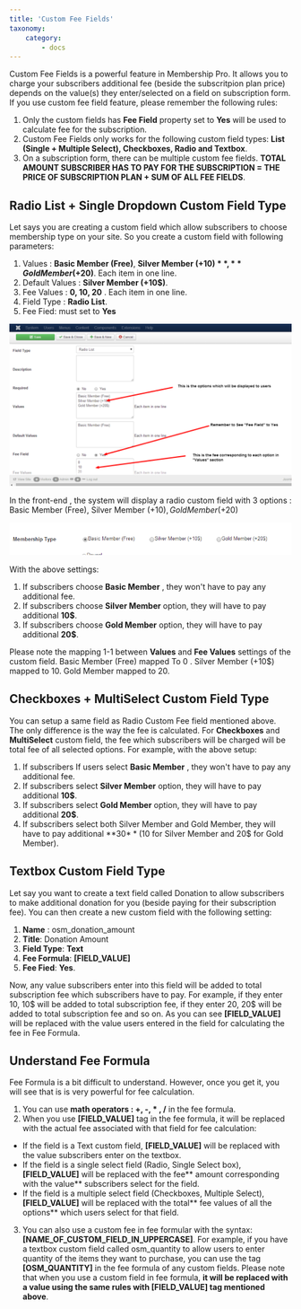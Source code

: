 ```yaml
---
title: 'Custom Fee Fields'
taxonomy:
    category:
        - docs
---
```


Custom Fee Fields is a powerful feature in Membership Pro. It allows you to charge your subscribers additional fee (beside the subscritpion plan price) depends on the value(s) they enter/selected on a field on subscription form. If you use custom fee field feature, please remember the following rules:

1. Only the custom fields has **Fee Field** property set to **Yes** will be used to calculate fee for the subscription. 
2. Custom Fee Fields only works for the following custom field types: **List (Single + Multiple Select), Checkboxes, Radio and Textbox**.
3. On a subscription form, there can be multiple custom fee fields. **TOTAL AMOUNT SUBSCRIBER HAS TO PAY FOR THE SUBSCRIPTION = THE PRICE OF SUBSCRIPTION PLAN + SUM OF ALL FEE FIELDS**.

## Radio List + Single Dropdown Custom Field Type
Let says you are creating a custom field which allow subscribers to choose membership type on your site. So you create a custom field with following parameters:

1. Values : **Basic Member (Free)**, **Silver Member (+10$)**, **Gold Member (+20$)**. Each item in one line.
2. Default Values : **Silver Member (+10$)**.
3. Fee Values : **0, 10, 20** . Each item in one line. 
4. Field Type : **Radio List**.
5. Fee Fied: must set to **Yes**

![Radio Custom Fee Field](radio-custom-fee-field.png)

In the front-end , the system will display a radio custom field with 3 options : Basic Member (Free), Silver Member (+10$), Gold Member (+20$)

![Radio custom fee field display](radio-custom-field-display.png)

With the above settings:

1. If subscribers choose **Basic Member** , they won't have to pay any additional fee.
2. If subscribers choose **Silver Member** option, they will have to pay additional **10$**. 
3. If subscribers choose **Gold Member** option, they will have to pay additional **20$**.

Please note the mapping 1-1 between **Values** and **Fee Values** settings of the custom field. Basic Member (Free) mapped To 0 . Silver Member (+10$) mapped to 10. Gold Member mapped to 20.

## Checkboxes + MultiSelect Custom Field Type

You can setup a same field as Radio Custom Fee field mentioned above. The only difference is the way the fee is calculated. For **Checkboxes** and **MultiSelect** custom field, the fee which subscribers will be charged will be total fee of all selected options. For example, with the above setup:

1. If subscribers If users select **Basic Member** , they won't have to pay any additional fee.
2. If subscribers select **Silver Member** option, they will have to pay additional **10$**. 
3. If subscribers select **Gold Member** option, they will have to pay additional **20$**.
4. If subscribers select both Silver Member and Gold Member, they will have to pay additional **30$** (10$ for Silver Member and 20$ for Gold Member).

## Textbox Custom Field Type

Let say you want to create a text field called Donation to allow subscribers to make additional donation for you (beside paying for their subscription fee). You can then create a new custom field with the following setting:
1. **Name** : osm_donation_amount
2. **Title**: Donation Amount
3. **Field Type**: **Text**
4. **Fee Formula**: **[FIELD_VALUE]**
5. **Fee Fied**: **Yes**.

Now, any value subscribers enter into this field will be added to total subscription fee which subscribers have to pay. For example, if they enter 10, 10$ will be added to total subscription fee, if they enter 20, 20$ will be added to total subscription fee and so on. As you can see **[FIELD_VALUE]** will be replaced with the value users entered in the field for calculating the fee in Fee Formula.

## Understand Fee Formula

Fee Formula is a bit difficult to understand. However, once you get it, you will see that is is very powerful for fee calculation.
1. You can use **math operators : +, -, * , /** in the fee formula.
2. When you use **[FIELD_VALUE]** tag in the fee formula, it will be replaced with the actual fee associated with that field for fee calculation:
* If the field is a Text custom field, **[FIELD_VALUE]** will be replaced with the value subscribers enter on the textbox.
* If the field is a single select field (Radio, Single Select box), **[FIELD_VALUE]** will be replaced with the fee** amount corresponding with the value** subscribers select for the field.
* If the field is a multiple select field (Checkboxes, Multiple Select), **[FIELD_VALUE]** will be replaced with the total** fee values of all the options** which users select for that field.  
3. You can also use a custom fee in fee formular with the syntax: **[NAME_OF_CUSTOM_FIELD_IN_UPPERCASE]**. For example, if you have a textbox custom field called osm_quantity to allow users to enter quantity of the items they want to purchase, you can use the tag **[OSM_QUANTITY]** in the fee formula of any custom fields. Please note that when you use a custom field in fee formula, **it will be replaced with a value using the same rules with [FIELD_VALUE] tag mentioned above**.